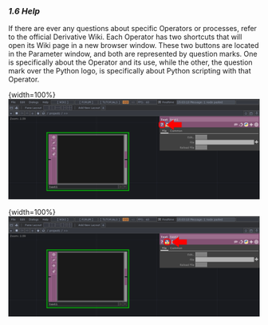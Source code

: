 
### *1.6 Help*

If there are ever any questions about specific Operators or processes, refer to the official Derivative Wiki. Each Operator has two shortcuts that will open its Wiki page in a new browser window. These two buttons are located in the Parameter window, and both are represented by question marks. One is specifically about the Operator and its use, while the other, the question mark over the Python logo, is specifically about Python scripting with that Operator.

{width=100%}
![](../img/1.6/help-1.png)

{width=100%}
![](../img/1.6/help-2.png)